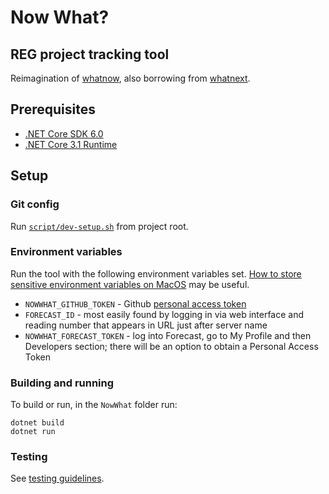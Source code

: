 # Now What?
## REG project tracking tool

Reimagination of [whatnow](https://github.com/alan-turing-institute/whatnow), also borrowing from [whatnext](https://github.com/alan-turing-institute/whatnext).

## Prerequisites

- [.NET Core SDK 6.0](https://dotnet.microsoft.com/download/dotnet/6.0)
- [.NET Core 3.1 Runtime](https://dotnet.microsoft.com/en-us/download/dotnet/3.1/runtime?cid=getdotnetcore)

## Setup

### Git config

Run [`script/dev-setup.sh`](script/dev-setup.sh) from project root.

### Environment variables

Run the tool with the following environment variables set. [How to store sensitive environment variables on MacOS](https://medium.com/@johnjjung/how-to-store-sensitive-environment-variables-on-macos-76bd5ba464f6) may be useful.

- `NOWWHAT_GITHUB_TOKEN` - Github [personal access token](https://docs.github.com/en/github/authenticating-to-github/creating-a-personal-access-token)
- `FORECAST_ID` - most easily found by logging in via web interface and
reading number that appears in URL just after server name
- `NOWWHAT_FORECAST_TOKEN` - log into Forecast, go to My Profile and then Developers section; there will be an option to obtain a Personal Access Token

### Building and running

To build or run, in the `NowWhat` folder run:

```
dotnet build
dotnet run
```

### Testing

See [testing guidelines](Test/README.md).
